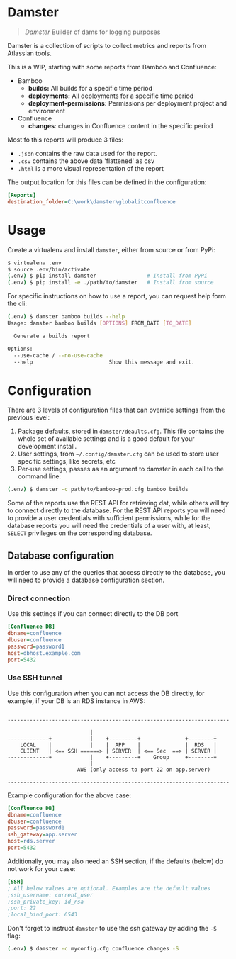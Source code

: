 
# Damster

> _Damster_	Builder of dams for logging purposes

Damster is a collection of scripts to collect metrics and reports from Atlassian tools.

This is a WIP, starting with some reports from Bamboo and Confluence:

* Bamboo
  * **builds:** All builds for a specific time period
  * **deployments:** All deployments for a specific time period
  * **deployment-permissions:** Permissions per deployment project and environment
* Confluence
  * **changes**: changes in Confluence content in the specific period

Most fo this reports will produce 3 files:
* `.json` contains the raw data used for the report.
* `.csv` contains the above data 'flattened' as csv
* `.html` is a more visual representation of the report

The output location for this files can be defined in the configuration:

```ini
[Reports]
destination_folder=C:\work\damster\globalitconfluence
```

# Usage

Create a virtualenv and install `damster`, either from source or from PyPi:

```bash
$ virtualenv .env
$ source .env/bin/activate
(.env) $ pip install damster                # Install from PyPi
(.env) $ pip install -e ./path/to/damster   # Install from source
```

For specific instructions on how to use a report, you can request help form the cli:

```bash
(.env) $ damster bamboo builds --help
Usage: damster bamboo builds [OPTIONS] FROM_DATE [TO_DATE]

  Generate a builds report

Options:
  --use-cache / --no-use-cache
  --help                        Show this message and exit.

```

# Configuration

There are 3 levels of configuration files that can override settings from the previous level:

1. Package defaults, stored in `damster/deaults.cfg`. This file contains the whole set of available
settings and is a good default for your development install.
2. User settings, from `~/.config/damster.cfg` can be used to store user specific settings, like secrets, etc
3. Per-use settings, passes as an argument to damster in each call to the command line:

```bash
(.env) $ damster -c path/to/bamboo-prod.cfg bamboo builds
```

Some of the reports use the REST API for retrieving dat, while others will try to connect directly to the
database. For the REST API reports you will need to provide a user credentials with sufficient permissions,
while for the database reports you will need the credentials of a user with, at least, `SELECT` privileges
on the corresponding database.

## Database configuration

In order to use any of the queries that access directly to the database, you will need to provide a database
configuration section.

### Direct connection

Use this settings if you can connect directly to the DB port

```ini
[Confluence DB]
dbname=confluence
dbuser=confluence
password=password1
host=dbhost.example.com
port=5432
```

### Use SSH tunnel

Use this configuration when you can not access the DB directly, for example, if your DB is an
RDS instance in AWS:

```

----------------------------------------------------------------------

                          |
-------------+            |    +---------+              +--------+
    LOCAL    |            |    |  APP    |              |  RDS   |
    CLIENT   | <== SSH ======> | SERVER  | <== Sec  ==> | SERVER |
-------------+            |    +---------+    Group     +--------+
                          |
                      AWS (only access to port 22 on app.server)

----------------------------------------------------------------------
```

Example configuration for the above case:

```ini
[Confluence DB]
dbname=confluence
dbuser=confluence
password=password1
ssh_gateway=app.server
host=rds.server
port=5432
```

Additionally, you may also need an SSH section, if the defaults (below) do not work for your case:

```ini
[SSH]
; All below values are optional. Examples are the default values
;ssh_username: current_user
;ssh_private_key: id_rsa
;port: 22
;local_bind_port: 6543
```

Don't forget to instruct `damster` to use the ssh gateway by adding the `-S` flag:

```bash
(.env) $ damster -c myconfig.cfg confluence changes -S
```
